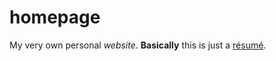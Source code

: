 # homepage
My very own personal *website*. **Basically** this is just a [résumé](https://en.wikipedia.org/wiki/R%C3%A9sum%C3%A9https://en.wikipedia.org/wiki/R%C3%A9sum%C3%A9).
